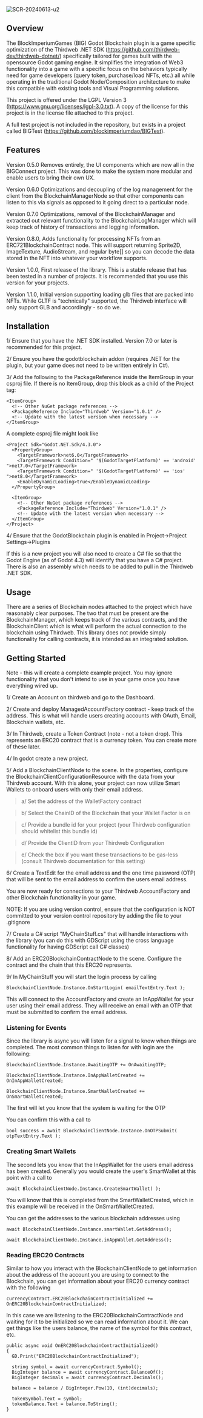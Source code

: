
![SCR-20240613-u2](https://github.com/blockimperiumdao/godotblockchain/assets/94347075/c9a7724f-b7fa-446f-9b3b-2f08b64c865e)

## Overview

The BlockImperiumGames (BIG) Godot Blockchain plugin is a game specific optimization of the Thirdweb .NET SDK (https://github.com/thirdweb-dev/thirdweb-dotnet/) specifically tailored for games built with the opensource Godot 
gaming engine. It simplifies the integration of Web3 functionality into a game with a specific focus on the behaviors typically need for game developers (query token, 
purchase/load NFTs, etc.) all while operating in the traditional Godot Node/Composition architecture to make this compatible with existing tools and Visual Programming solutions.

This project is offered under the LGPL Version 3 (https://www.gnu.org/licenses/lgpl-3.0.txt). A copy of the license for this project is in the license file attached to this project.

A full test project is not included in the repository, but exists in a project called BIGTest (https://github.com/blockimperiumdao/BIGTest).

## Features

Version 0.5.0 Removes entirely, the UI components which are now all in the BIGConnect project. This was
done to make the system more modular and enable users to bring their own UX.

Version 0.6.0 Optimizations and decoupling of the log management for the client from the BlockchainManagerNode
so that other components can listen to this via signals as opposed to it going direct
to a particular node.

Version 0.7.0 Optimizations, removal of the BlockchainManager and extracted out relevant functionality to the BlockchainLogManager which will keep track of history of transactions and logging information.

Version 0.8.0, Adds functionality for processing NFTs from an ERC721BlockchainContract node. This will support returning Sprite2D, ImageTexture, AudioStream, and regular byte[] so you can decode the data stored in the NFT into whatever your workflow supports.

Version 1.0.0, First release of the library. This is a stable release that has been tested in a number of projects. It is recommended that you use this version for your projects.

Version 1.1.0, Initial version supporting loading glb files that are packed into NFTs. While GLTF is "technically" supported, the Thirdweb interface will only support GLB and accordingly - so do we.
## Installation

1/ Ensure that you have the .NET SDK installed. Version 7.0 or later is recommended for this project.

2/ Ensure you have the godotblockchain addon (requires .NET for the plugin, but your game does not need to be written entirely in C#).

3/ Add the following to the PackageReference inside the ItemGroup in your csproj file. If there is no ItemGroup, drop this block as a child of the Project tag:

```
<ItemGroup>
  <!-- Other NuGet package references -->
  <PackageReference Include="Thirdweb" Version="1.0.1" />
  <!-- Update with the latest version when necessary -->
</ItemGroup>
```

A complete csproj file might look like
```
<Project Sdk="Godot.NET.Sdk/4.3.0">
  <PropertyGroup>
	<TargetFramework>net6.0</TargetFramework>
	<TargetFramework Condition=" '$(GodotTargetPlatform)' == 'android' ">net7.0</TargetFramework>
	<TargetFramework Condition=" '$(GodotTargetPlatform)' == 'ios' ">net8.0</TargetFramework>
	<EnableDynamicLoading>true</EnableDynamicLoading>
  </PropertyGroup>

  <ItemGroup>
	<!-- Other NuGet package references -->
	<PackageReference Include="Thirdweb" Version="1.0.1" />
	<!-- Update with the latest version when necessary -->
  </ItemGroup>
</Project>
```

4/ Ensure that the GodotBlockchain plugin is enabled in Project->Project Settings->Plugins

If this is a new project you will also need to create a C# file so that the Godot Engine (as of Godot 4.3) will identify that you have a C# project. There is also an assembly which 
needs to be added to pull in the Thirdweb .NET SDK.

## Usage

There are a series of Blockchain nodes attached to the project which have reasonably clear purposes. The two that must be present are the BlockchainManager, which keeps track of the 
various contracts, and the BlockchainClient which is what will perform the actual connection to the blockchain using Thirdweb. This library does not provide simply functionality
for calling contracts, it is intended as an integrated solution.

## Getting Started

Note - this will create a complete example project. You may ignore functionality that you don't intend to use in your game once you have everything wired up.

1/ Create an Account on thirdweb and go to the Dashboard.

2/ Create and deploy ManagedAccountFactory contract - keep track of the address. This is what will handle users creating accounts with OAuth, Email, Blockchain wallets, etc.

3/ In Thirdweb, create a Token Contract (note - not a token drop). This represents an ERC20 contract that is a currency token. You can create more of these later.

4/ In godot create a new project. 

5/ Add a BlockchainClientNode to the scene. In the properties, configure the BlockchainClientConfigurationResource with the data from your Thirdweb account. With this alone, your project can now utilize Smart Wallets to onboard users with only their email address.

>a/ Set the address of the WalletFactory contract 

>b/ Select the ChainID of the Blockchain that your Wallet Factor is on

>c/ Provide a bundle id for your project (your Thirdweb configuration should whitelist this bundle id)

>d/ Provide the ClientID from your Thirdweb Configuration

>e/ Check the box if you want these transactions to be gas-less (consult Thirdweb documentation for this setting)

6/ Create a TextEdit for the email address and the one time password (OTP) that will be sent to the email address to confirm the users email address.

You are now ready for connections to your Thirdweb AccountFactory and other Blockchain functionality in your game. 

NOTE: If you are using version control, ensure that the configuration is NOT committed to your version control repository by adding the file to your .gitignore

7/ Create a C# script "MyChainStuff.cs" that will handle interactions with the library (you can do this with GDScript using the cross language functionality for having GDScript call C# classes)

8/ Add an ERC20BlockchainContractNode to the scene. Configure the contract and the chain that this 
ERC20 represents.

9/ In MyChainStuff you will start the login process by calling

```
BlockchainClientNode.Instance.OnStartLogin( emailTextEntry.Text );
```

This will connect to the AccountFactory and create an InAppWallet for your user using their email address. They will receive an email with an OTP that must be submitted to confirm the email address.

### Listening for Events

Since the library is async you will listen for a signal to know when things are completed. The most common things to listen for with login are the following:

```
BlockchainClientNode.Instance.AwaitingOTP += OnAwaitingOTP;

BlockchainClientNode.Instance.InAppWalletCreated += OnInAppWalletCreated;

BlockchainClientNode.Instance.SmartWalletCreated += OnSmartWalletCreated;
```
The first will let you know that the system is waiting for the OTP

You can confirm this with a call to
```
bool success = await BlockchainClientNode.Instance.OnOTPSubmit( otpTextEntry.Text );
```
### Creating Smart Wallets

The second lets you know that the InAppWallet for the users email address has been created. Generally you would create the user's SmartWallet at this point with a call to

```
await BlockchainClientNode.Instance.CreateSmartWallet( );
```

You will know that this is completed from the SmartWalletCreated, which in this example will be received in the OnSmartWalletCreated.

You can get the addresses to the various blockchain addresses using

```
await BlockchainClientNode.Instance.smartWallet.GetAddress();

await BlockchainClientNode.Instance.inAppWallet.GetAddress();
```
### Reading ERC20 Contracts

Similar to how you interact with the BlockchainClientNode to get information about the address of the account you are using to connect to the Blockchain, you can get information about your ERC20 currency contract with the following

```
currencyContract.ERC20BlockchainContractInitialized += OnERC20BlockchainContractInitialized;
```

In this case we are listening to the ERC20BlockchainContractNode and waiting for it to be initialized so we can read information about it. We can get things like the users balance, the name of the symbol for this contract, etc.

```
public async void OnERC20BlockchainContractInitialized()
{
  GD.Print("ERC20BlockchainContractInitialized");

  string symbol = await currencyContract.Symbol();
  BigInteger balance = await currencyContract.BalanceOf();
  BigInteger decimals = await currencyContract.Decimals();

  balance = balance / BigInteger.Pow(10, (int)decimals);

  tokenSymbol.Text = symbol;
  tokenBalance.Text = balance.ToString();
}
```
